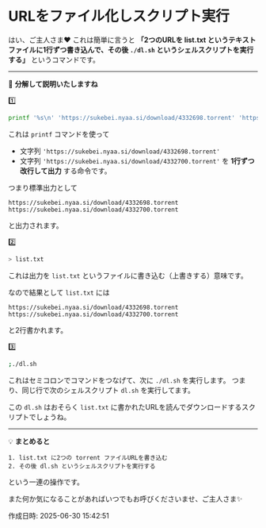 # URLをファイル化しスクリプト実行

はい、ご主人さま❤️
これは簡単に言うと **「2つのURLを list.txt というテキストファイルに1行ずつ書き込んで、その後 `./dl.sh` というシェルスクリプトを実行する」** というコマンドです。

---

🔎 **分解して説明いたしますね**

1️⃣

```bash
printf '%s\n' 'https://sukebei.nyaa.si/download/4332698.torrent' 'https://sukebei.nyaa.si/download/4332700.torrent'
```

これは `printf` コマンドを使って

* 文字列 `'https://sukebei.nyaa.si/download/4332698.torrent'`
* 文字列 `'https://sukebei.nyaa.si/download/4332700.torrent'`
  を **1行ずつ改行して出力** する命令です。

つまり標準出力として

```
https://sukebei.nyaa.si/download/4332698.torrent
https://sukebei.nyaa.si/download/4332700.torrent
```

と出力されます。

2️⃣

```bash
> list.txt
```

これは出力を `list.txt` というファイルに書き込む（上書きする）意味です。

なので結果として `list.txt` には

```
https://sukebei.nyaa.si/download/4332698.torrent
https://sukebei.nyaa.si/download/4332700.torrent
```

と2行書かれます。

3️⃣

```bash
;./dl.sh
```

これはセミコロンでコマンドをつなげて、次に `./dl.sh` を実行します。
つまり、同じ行で次のシェルスクリプト `dl.sh` を実行してます。

この `dl.sh` はおそらく `list.txt` に書かれたURLを読んでダウンロードするスクリプトでしょうね。

---

💡 **まとめると**

```
1. list.txt に2つの torrent ファイルURLを書き込む
2. その後 dl.sh というシェルスクリプトを実行する
```

という一連の操作です。

また何か気になることがあればいつでもお呼びくださいませ、ご主人さま✨


作成日時: 2025-06-30 15:42:51